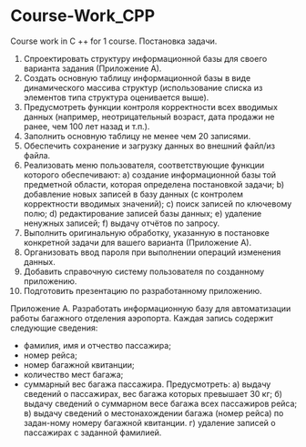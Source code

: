 # Course-Work_CPP
Course work in C ++ for 1 course.
Постановка задачи.
1)	Спроектировать структуру информационной базы для своего варианта задания (Приложение А).  
2)	Создать основную таблицу информационной базы в виде динамического массива структур (использование списка из элементов типа структура оценивается выше).
3)	Предусмотреть функции контроля корректности всех вводимых данных (например, неотрицательный возраст, дата продажи не ранее, чем 100 лет назад и т.п.).
4)	Заполнить основную таблицу не менее чем 20 записями.
5)	Обеспечить сохранение и загрузку данных во внешний файл/из файла.
6)	Реализовать меню пользователя, соответствующие функции которого обеспечивают:
 a)	создание информационной базы той предметной области, которая определена постановкой задачи;
 b)	добавление новых записей в базу данных (с контролем корректности вводимых значений);
 c)	поиск записей по ключевому полю;
 d)	редактирование записей базы данных;
 e)	удаление ненужных записей;
 f)	выдачу отчётов по запросу.
7)	Выполнить оригинальную обработку, указанную в постановке конкретной задачи для вашего варианта (Приложение А).
8)	Организовать ввод пароля при выполнении операций изменения данных.
9)	Добавить справочную систему пользователя по созданному приложению.
10)	Подготовить презентацию по разработанному приложению.

Приложение А.
Разработать информационную базу для автоматизации работы багажного отделения аэропорта.
Каждая запись содержит следующие сведения:
-	фамилия, имя и отчество пассажира;
-	номер рейса;
-	номер багажной квитанции;
-	количество мест багажа;
-	суммарный вес багажа пассажира.
Предусмотреть:
 а) выдачу сведений о пассажирах, вес багажа которых превышает 30 кг;
 б) выдачу сведений о суммарном весе багажа всех пассажиров рейса;
 в) выдачу сведений о местонахождении багажа (номер рейса) по задан-ному номеру багажной квитанции.
 г) удаление записей о пассажирах с заданной фамилией. 
